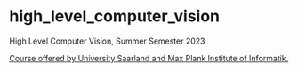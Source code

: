 # high_level_computer_vision
High Level Computer Vision, Summer Semester 2023

[Course offered by University Saarland and Max Plank Institute of Informatik.](https://www.mpi-inf.mpg.de/departments/computer-vision-and-machine-learning/teaching/courses-1/ss-2023-high-level-computer-vision)
